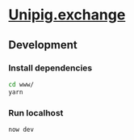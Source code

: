 # [Unipig.exchange](https://unipig.exchange)

## Development
### Install dependencies
```bash
cd www/
yarn
```

### Run localhost
```bash
now dev
```